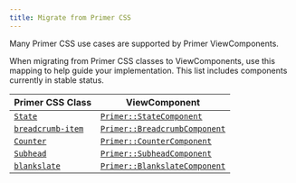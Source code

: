 ```yaml
---
title: Migrate from Primer CSS
---
```


Many Primer CSS use cases are supported by Primer ViewComponents.

When migrating from Primer CSS classes to ViewComponents, use this mapping to
help guide your implementation. This list includes components currently in
stable status.

| Primer CSS Class | ViewComponent |
|------------------|---------------|
| [`State`](https://primer.style/css/components/labels#states)             | [`Primer::StateComponent`](https://primer.style/view-components/components/state)              |
| [`breadcrumb-item`](https://primer.style/css/components/breadcrumb)      | [`Primer::BreadcrumbComponent`](https://primer.style/view-components/components/breadcrumb)    |
| [`Counter`](https://primer.style/css/stickersheet/labels#counters)       | [`Primer::CounterComponent`](https://primer.style/view-components/components/counter)          |
| [`Subhead`](https://primer.style/css/components/subhead)                 | [`Primer::SubheadComponent`](https://primer.style/view-components/components/subhead)          |
| [`blankslate`](https://primer.style/css/components/blankslate)           | [`Primer::BlankslateComponent`](https://primer.style/view-components/components/blankslate)    |
